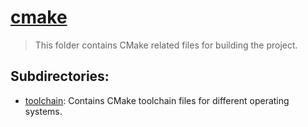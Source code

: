 # [cmake](/cmake/README.md)

> This folder contains CMake related files for building the project.

## Subdirectories:
- [toolchain](./toolchain): Contains CMake toolchain files for different operating systems.
